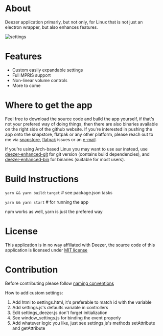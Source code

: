 # About

Deezer application primarly, but not only, for Linux that is not just an electron wrapper, but also enhances features.

![settings](https://user-images.githubusercontent.com/25201406/140727756-4ace685d-6e66-4e9e-805f-f3f8e4d716b2.png)

# Features

- Custom easily expandable settings
- Full MPRIS support
- Non-linear volume controls
- More to come

# Where to get the app

Feel free to download the source code and build the app yourself, if that's not your prefered way of doing things, then there are also binaries available on the right side of the github website. If you're interested in pushing the app onto the snapstore, flatpak or any other platform, please reach out to me via [snapstore](https://github.com/duzda/deezer-enhanced/issues/21), [flatpak](https://github.com/duzda/deezer-enhanced/issues/22) issues or an [e-mail](https://github.com/duzda).

If you're using Arch-based Linux you may want to use aur instead, use [deezer-enhanced-git](https://aur.archlinux.org/packages/deezer-enhanced-git/) for git version (contains build dependencies), and [deezer-enhanced-bin](https://aur.archlinux.org/packages/deezer-enhanced-bin/) for binaries (suitable for most users).

# Build Instructions

`yarn && yarn build:target` # see package.json tasks

`yarn && yarn start` # for running the app

npm works as well, yarn is just the prefered way

# License

This application is in no way affiliated with Deezer, the source code of this application is licensed under [MIT license](LICENSE)

# Contribution

Before contributing please follow [naming conventions](https://www.w3schools.com/js/js_conventions.asp)  

How to add custom settings:  
1. Add html to settings.html, it's preferable to match id with the variable
2. Add settings.js's defaults variable in controllers
3. Edit settings_deezer.js don't forget initialization 
4. See window_settings.js for binding the event properly
5. Add whatever logic you like, just see settings.js's methods setAttribute and getAttribute
